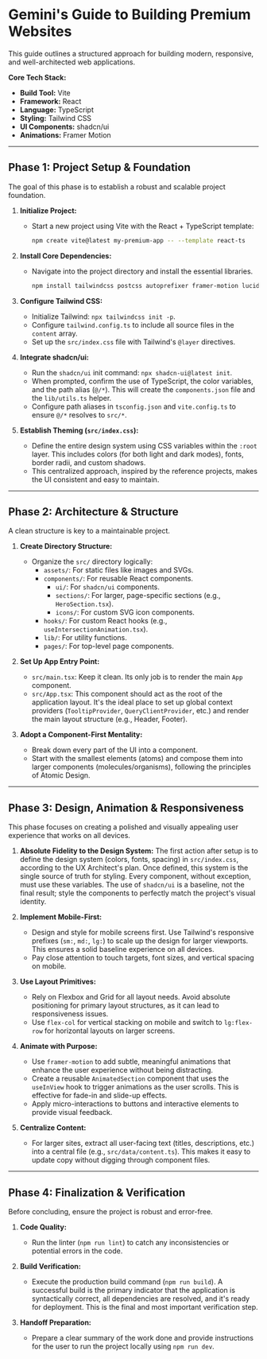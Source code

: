 # Gemini's Guide to Building Premium Websites

This guide outlines a structured approach for building modern, responsive, and well-architected web applications.

**Core Tech Stack:**
*   **Build Tool:** Vite
*   **Framework:** React
*   **Language:** TypeScript
*   **Styling:** Tailwind CSS
*   **UI Components:** shadcn/ui
*   **Animations:** Framer Motion

---

## Phase 1: Project Setup & Foundation

The goal of this phase is to establish a robust and scalable project foundation.

1.  **Initialize Project:**
    *   Start a new project using Vite with the React + TypeScript template:
        ```bash
        npm create vite@latest my-premium-app -- --template react-ts
        ```

2.  **Install Core Dependencies:**
    *   Navigate into the project directory and install the essential libraries.
        ```bash
        npm install tailwindcss postcss autoprefixer framer-motion lucide-react @radix-ui/react-slot clsx tailwind-merge
        ```

3.  **Configure Tailwind CSS:**
    *   Initialize Tailwind: `npx tailwindcss init -p`.
    *   Configure `tailwind.config.ts` to include all source files in the `content` array.
    *   Set up the `src/index.css` file with Tailwind's `@layer` directives.

4.  **Integrate shadcn/ui:**
    *   Run the `shadcn/ui` init command: `npx shadcn-ui@latest init`.
    *   When prompted, confirm the use of TypeScript, the color variables, and the path alias (`@/*`). This will create the `components.json` file and the `lib/utils.ts` helper.
    *   Configure path aliases in `tsconfig.json` and `vite.config.ts` to ensure `@/*` resolves to `src/*`.

5.  **Establish Theming (`src/index.css`):**
    *   Define the entire design system using CSS variables within the `:root` layer. This includes colors (for both light and dark modes), fonts, border radii, and custom shadows.
    *   This centralized approach, inspired by the reference projects, makes the UI consistent and easy to maintain.

---

## Phase 2: Architecture & Structure

A clean structure is key to a maintainable project.

1.  **Create Directory Structure:**
    *   Organize the `src/` directory logically:
        *   `assets/`: For static files like images and SVGs.
        *   `components/`: For reusable React components.
            *   `ui/`: For `shadcn/ui` components.
            *   `sections/`: For larger, page-specific sections (e.g., `HeroSection.tsx`).
            *   `icons/`: For custom SVG icon components.
        *   `hooks/`: For custom React hooks (e.g., `useIntersectionAnimation.tsx`).
        *   `lib/`: For utility functions.
        *   `pages/`: For top-level page components.

2.  **Set Up App Entry Point:**
    *   `src/main.tsx`: Keep it clean. Its only job is to render the main `App` component.
    *   `src/App.tsx`: This component should act as the root of the application layout. It's the ideal place to set up global context providers (`TooltipProvider`, `QueryClientProvider`, etc.) and render the main layout structure (e.g., Header, Footer).

3.  **Adopt a Component-First Mentality:**
    *   Break down every part of the UI into a component.
    *   Start with the smallest elements (atoms) and compose them into larger components (molecules/organisms), following the principles of Atomic Design.

---

## Phase 3: Design, Animation & Responsiveness

This phase focuses on creating a polished and visually appealing user experience that works on all devices.

1.  **Absolute Fidelity to the Design System:** The first action after setup is to define the design system (colors, fonts, spacing) in `src/index.css`, according to the UX Architect's plan. Once defined, this system is the single source of truth for styling. Every component, without exception, must use these variables. The use of `shadcn/ui` is a baseline, not the final result; style the components to perfectly match the project's visual identity.

2.  **Implement Mobile-First:**
    *   Design and style for mobile screens first. Use Tailwind's responsive prefixes (`sm:`, `md:`, `lg:`) to scale up the design for larger viewports. This ensures a solid baseline experience on all devices.
    *   Pay close attention to touch targets, font sizes, and vertical spacing on mobile.

3.  **Use Layout Primitives:**
    *   Rely on Flexbox and Grid for all layout needs. Avoid absolute positioning for primary layout structures, as it can lead to responsiveness issues.
    *   Use `flex-col` for vertical stacking on mobile and switch to `lg:flex-row` for horizontal layouts on larger screens.

4.  **Animate with Purpose:**
    *   Use `framer-motion` to add subtle, meaningful animations that enhance the user experience without being distracting.
    *   Create a reusable `AnimatedSection` component that uses the `useInView` hook to trigger animations as the user scrolls. This is effective for fade-in and slide-up effects.
    *   Apply micro-interactions to buttons and interactive elements to provide visual feedback.

5.  **Centralize Content:**
    *   For larger sites, extract all user-facing text (titles, descriptions, etc.) into a central file (e.g., `src/data/content.ts`). This makes it easy to update copy without digging through component files.

---

## Phase 4: Finalization & Verification

Before concluding, ensure the project is robust and error-free.

1.  **Code Quality:**
    * Run the linter (`npm run lint`) to catch any inconsistencies or potential errors in the code.

2.  **Build Verification:**
    * Execute the production build command (`npm run build`). A successful build is the primary indicator that the application is syntactically correct, all dependencies are resolved, and it's ready for deployment. This is the final and most important verification step.

3.  **Handoff Preparation:**
    * Prepare a clear summary of the work done and provide instructions for the user to run the project locally using `npm run dev`.
